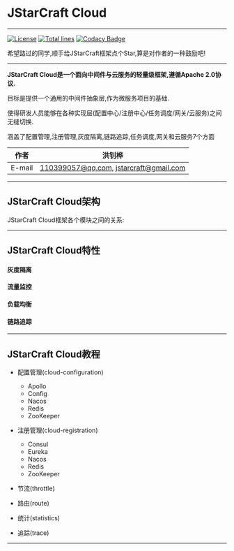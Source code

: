 # JStarCraft Cloud

****

[![License](https://img.shields.io/badge/license-Apache%202-4EB1BA.svg)](https://www.apache.org/licenses/LICENSE-2.0.html)
[![Total lines](https://tokei.rs/b1/github/HongZhaoHua/jstarcraft-cloud?category=lines)](https://tokei.rs/b1/github/HongZhaoHua/jstarcraft-cloud?category=lines)
[![Codacy Badge](https://api.codacy.com/project/badge/Grade/8e39a24e1be740c58b83fb81763ba317)](https://www.codacy.com/project/HongZhaoHua/jstarcraft-cloud/dashboard?utm_source=github.com&amp;utm_medium=referral&amp;utm_content=HongZhaoHua/jstarcraft-cloud&amp;utm_campaign=Badge_Grade_Dashboard)

希望路过的同学,顺手给JStarCraft框架点个Star,算是对作者的一种鼓励吧!

****

**JStarCraft Cloud是一个面向中间件与云服务的轻量级框架,遵循Apache 2.0协议.**

目标是提供一个通用的中间件抽象层,作为微服务项目的基础.

使得研发人员能够在各种实现层(配置中心/注册中心/任务调度/网关/云服务)之间无缝切换.

涵盖了配置管理,注册管理,灰度隔离,链路追踪,任务调度,网关和云服务7个方面

|作者|洪钊桦|
|---|---
|E-mail|110399057@qq.com, jstarcraft@gmail.com

****

## JStarCraft Cloud架构

JStarCraft Cloud框架各个模块之间的关系:

****

## JStarCraft Cloud特性

#### 灰度隔离

#### 流量监控

#### 负载均衡

#### 链路追踪

****

## JStarCraft Cloud教程

* 配置管理(cloud-configuration)
    * Apollo
    * Config
    * Nacos
    * Redis
    * ZooKeeper
* 注册管理(cloud-registration)
    * Consul
    * Eureka
    * Nacos
    * Redis
    * ZooKeeper

* 节流(throttle)
* 路由(route)
* 统计(statistics)
* 追踪(trace)

****
